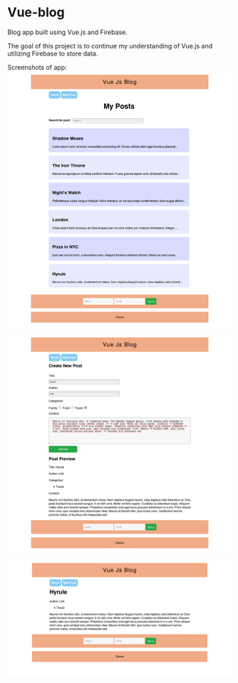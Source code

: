 # Vue-blog

Blog app built using Vue.js and Firebase.

The goal of this project is to continue my understanding of Vue.js and utilizing Firebase to store data.

Screenshots of app:
![home](/home.png)

![new](/new.png)

![single](/single.png)
